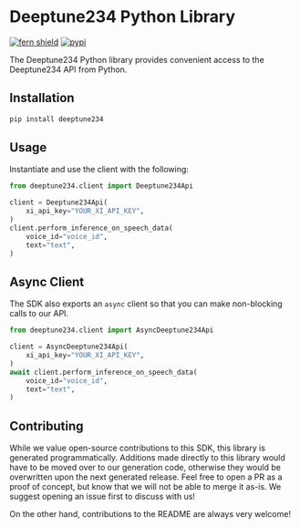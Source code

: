 # Deeptune234 Python Library

[![fern shield](https://img.shields.io/badge/%F0%9F%8C%BF-SDK%20generated%20by%20Fern-brightgreen)](https://github.com/fern-api/fern)
[![pypi](https://img.shields.io/pypi/v/deeptune234)](https://pypi.python.org/pypi/deeptune234)

The Deeptune234 Python library provides convenient access to the Deeptune234 API from Python.

## Installation

```sh
pip install deeptune234
```

## Usage

Instantiate and use the client with the following:

```python
from deeptune234.client import Deeptune234Api

client = Deeptune234Api(
    xi_api_key="YOUR_XI_API_KEY",
)
client.perform_inference_on_speech_data(
    voice_id="voice_id",
    text="text",
)
```

## Async Client

The SDK also exports an `async` client so that you can make non-blocking calls to our API.

```python
from deeptune234.client import AsyncDeeptune234Api

client = AsyncDeeptune234Api(
    xi_api_key="YOUR_XI_API_KEY",
)
await client.perform_inference_on_speech_data(
    voice_id="voice_id",
    text="text",
)
```

## Contributing

While we value open-source contributions to this SDK, this library is generated programmatically.
Additions made directly to this library would have to be moved over to our generation code,
otherwise they would be overwritten upon the next generated release. Feel free to open a PR as
a proof of concept, but know that we will not be able to merge it as-is. We suggest opening
an issue first to discuss with us!

On the other hand, contributions to the README are always very welcome!

